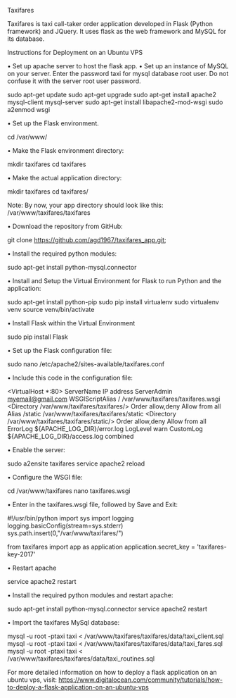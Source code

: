 Taxifares

Taxifares is taxi call-taker order application developed in Flask (Python framework) and JQuery. It uses flask as the web framework and MySQL for its database.
 
Instructions for Deployment on an Ubuntu VPS

•	Set up apache server to host the flask app.
•	Set up an instance of MySQL on your server. Enter the password taxi for mysql database root user. Do not confuse it with the server root user password.

sudo apt-get update
sudo apt-get upgrade
sudo apt-get install apache2 mysql-client mysql-server
sudo apt-get install libapache2-mod-wsgi
sudo a2enmod wsgi
 
•	Set up the Flask environment.

cd /var/www/

•	Make the Flask environment directory:

mkdir taxifares
cd taxifares

•	Make the actual application directory:

mkdir taxifares
cd taxifares/

Note: By now, your app directory should look like this: /var/www/taxifares/taxifares

•	Download the repository from GitHub:

git clone https://github.com/agd1967/taxifares_app.git;

•	Install the required python modules:

sudo apt-get install python-mysql.connector

•	Install and Setup the Virtual Environment for Flask to run Python and the application:

sudo apt-get install python-pip
sudo pip install virtualenv
sudo virtualenv venv
source venv/bin/activate

•	Install Flask within the Virtual Environment

sudo pip install Flask

•	Set up the Flask configuration file:

 sudo nano /etc/apache2/sites-available/taxifares.conf

•	Include this code in the configuration file:
               
<VirtualHost *:80>
                ServerName IP address
				ServerAdmin myemail@gmail.com
				WSGIScriptAlias / /var/www/taxifares/taxifares.wsgi
				<Directory /var/www/taxifares/taxifares/>
				        Order allow,deny
						Allow from all
				</Directory>
				Alias /static /var/www/taxifares/taxifares/static
				<Directory /var/www/taxifares/taxifares/static/>
				        Order allow,deny
						Allow from all
				</Directory>
				ErrorLog ${APACHE_LOG_DIR}/error.log
				LogLevel warn
				CustomLog ${APACHE_LOG_DIR}/access.log combined
</VirtualHost>


•	Enable the server: 

sudo a2ensite taxifares
service apache2 reload

•	Configure the WSGI file:

cd /var/www/taxifares
nano taxifares.wsgi

•	Enter in the taxifares.wsgi file, followed by Save and Exit:

#!/usr/bin/python
import sys
import logging
logging.basicConfig(stream=sys.stderr)
sys.path.insert(0,"/var/www/taxifares/")

from taxifares import app as application
application.secret_key = 'taxifares-key-2017'

•	Restart apache

service apache2 restart

•	Install the required python modules and restart apache:

sudo apt-get install python-mysql.connector
service apache2 restart

•	Import the taxifares MySql database:

mysql -u root -ptaxi taxi < /var/www/taxifares/taxifares/data/taxi_client.sql
mysql -u root -ptaxi taxi < /var/www/taxifares/taxifares/data/taxi_fares.sql
mysql -u root -ptaxi taxi < /var/www/taxifares/taxifares/data/taxi_routines.sql



For more detailed information on how to deploy a flask application on an ubuntu vps, visit:
https://www.digitalocean.com/community/tutorials/how-to-deploy-a-flask-application-on-an-ubuntu-vps
 

